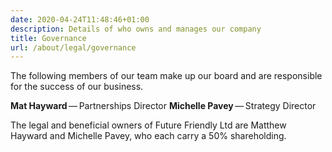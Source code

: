 ```yaml
---
date: 2020-04-24T11:48:46+01:00
description: Details of who owns and manages our company
title: Governance
url: /about/legal/governance
---
```


The following members of our team make up our board and are responsible for the success of our business.

**Mat Hayward** — Partnerships Director
**Michelle Pavey** — Strategy Director

The legal and beneficial owners of Future Friendly Ltd are Matthew Hayward and Michelle Pavey, who each carry a 50% shareholding.
